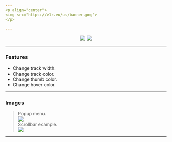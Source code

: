 ```yaml
---
<p align="center">
<img src="https://v1r.eu/us/banner.png">
</p>

---
```


<p align="center">
<a href="https://github.com/v1rx/custom-scrollbar/releases"><img src="https://img.shields.io/github/v/release/v1rx/custom-scrollbar"></a> <a href="https://github.com/v1rx/custom-scrollbar/blob/main/LICENSE"><img src="https://img.shields.io/github/license/v1rx/custom-scrollbar"></a>
</p>

---
### Features

- Change track width.
- Change track color.
- Change thumb color.
- Change hover color.

---
### Images

> Popup menu.</br>
![](https://v1r.eu/us/1.png)</br>
> Scrollbar example.</br>
![](https://v1r.eu/us/2.gif)

---
